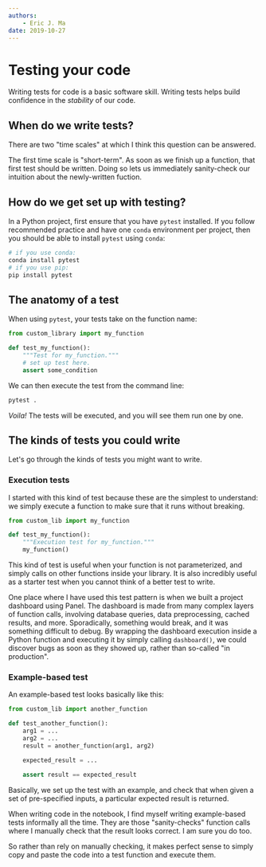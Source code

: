 ```yaml
---
authors:
    - Eric J. Ma
date: 2019-10-27
---
```


# Testing your code

Writing tests for code is a basic software skill.
Writing tests helps build confidence in the _stability_ of our code.

## When do we write tests?

There are two "time scales" at which I think this question can be answered.

The first time scale is "short-term".
As soon as we finish up a function, that first test should be written.
Doing so lets us immediately sanity-check our intuition
about the newly-written fuction.

## How do we get set up with testing?

In a Python project, first ensure that you have `pytest` installed.
If you follow recommended practice
and have one `conda` environment per project,
then you should be able to install `pytest` using `conda`:

```bash
# if you use conda:
conda install pytest
# if you use pip:
pip install pytest
```

## The anatomy of a test

When using `pytest`, your tests take on the function name:

```python
from custom_library import my_function

def test_my_function():
    """Test for my_function."""
    # set up test here.
    assert some_condition
```

We can then execute the test from the command line:

```bash
pytest .
```

_Voila!_ The tests will be executed, and you will see them run one by one.

## The kinds of tests you could write

Let's go through the kinds of tests you might want to write.

### Execution tests

I started with this kind of test because
these are the simplest to understand:
we simply execute a function to make sure that it runs without breaking.

```python
from custom_lib import my_function

def test_my_function():
    """Execution test for my_function."""
    my_function()
```

This kind of test is useful when your function is not parameterized,
and simply calls on other functions inside your library.
It is also incredibly useful as a starter test
when you cannot think of a better test to write.

One place where I have used this test pattern
is when we built a project dashboard using Panel.
The dashboard is made from many complex layers of function calls,
involving database queries, data preprocessing, cached results, and more.
Sporadically, something would break,
and it was something difficult to debug.
By wrapping the dashboard execution inside a Python function
and executing it by simply calling `dashboard()`,
we could discover bugs as soon as they showed up,
rather than so-called "in production".

### Example-based test

An example-based test looks basically like this:

```python
from custom_lib import another_function

def test_another_function():
    arg1 = ...
    arg2 = ...
    result = another_function(arg1, arg2)

    expected_result = ...

    assert result == expected_result
```

Basically, we set up the test with an example,
and check that when given a set of pre-specified inputs,
a particular expected result is returned.

When writing code in the notebook,
I find myself writing example-based tests informally all the time.
They are those "sanity-checks" function calls
where I manually check that the result looks correct.
I am sure you do too.

So rather than rely on manually checking,
it makes perfect sense to simply
copy and paste the code into a test function
and execute them.
